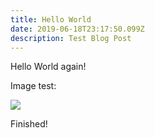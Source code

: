 ```yaml
---
title: Hello World
date: 2019-06-18T23:17:50.099Z
description: Test Blog Post
---
```

Hello World again!

Image test:

![](/img/ur4wuq0.gif)

Finished!
